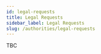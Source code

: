 ```yaml
---
id: legal-requests
title: Legal Requests
sidebar_label: Legal Requests
slug: /authorities/legal-requests
---
```


TBC
